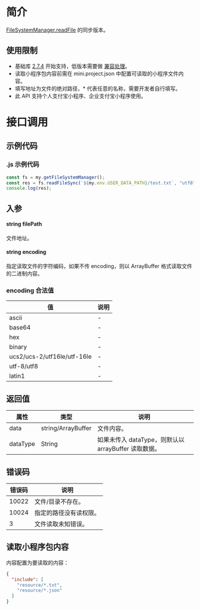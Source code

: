 
# 简介
[FileSystemManager.readFile](https://opendocs.alipay.com/mini/api/0226oj) 的同步版本。

## 使用限制

- 基础库 [2.7.4](https://opendocs.alipay.com/mini/framework/lib-upgrade-v2) 开始支持，低版本需要做 [兼容处理](https://docs.alipay.com/mini/framework/compatibility)。
- 读取小程序包内容前需在 mini.project.json 中配置可读取的小程序文件内容。
- 填写地址为文件的绝对路径，* 代表任意的名称，需要开发者自行填写。
- 此 API 支持个人支付宝小程序、企业支付宝小程序使用。

# 接口调用

## 示例代码

### .js 示例代码
```javascript
const fs = my.getFileSystemManager();
const res = fs.readFileSync(`${my.env.USER_DATA_PATH}/test.txt`, "utf8");
console.log(res);
```

## 入参

#### string filePath
文件地址。

#### string encoding
指定读取文件的字符编码，如果不传 encoding，则以 ArrayBuffer 格式读取文件的二进制内容。

### encoding 合法值
| **值** | **说明** |
| --- | --- |
| ascii | - |
| base64 | - |
| hex | - |
| binary | - |
| ucs2/ucs-2/utf16le/utf-16le | - |
| utf-8/utf8 | - |
| latin1 | - |


## 返回值
| **属性** | **类型** | **说明** |
| --- | --- | --- |
| data | string/ArrayBuffer | 文件内容。 |
| dataType | String | 如果未传入 dataType，则默认以 arrayBuffer 读取数据。 |


## 错误码
| **错误码** | **说明** |
| --- | --- |
| 10022 | 文件/目录不存在。 |
| 10024 | 指定的路径没有读权限。 |
| 3 | 文件读取未知错误。 |


## 读取小程序包内容
内容配置为要读取的内容：
```json
{
  "include": [
    "resource/*.txt",
    "resource/*.json"
  ]
}
```
